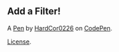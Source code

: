 Add a Filter!
-------------


A [Pen](https://codepen.io/hardcor0226/pen/PoNvZoK) by [HardCor0226](https://codepen.io/hardcor0226) on [CodePen](https://codepen.io).

[License](https://codepen.io/hardcor0226/pen/PoNvZoK/license).